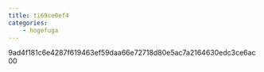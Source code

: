 ```yaml
---
title: ti69ce0ef4
categories:
    - hogefuga
---
```

9ad4f181c6e4287f619463ef59daa66e72718d80e5ac7a2164630edc3ce6ac00